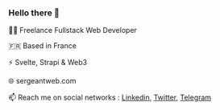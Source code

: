 ### Hello there 👋


👨‍💻 Freelance Fullstack Web Developer

🇫🇷️ Based in France

⚡ Svelte, Strapi & Web3

🌐️ sergeantweb.com

📫 Reach me on social networks : [Linkedin](https://www.linkedin.com/in/anthony-sergeant/), [Twitter](https://twitter.com/AnthoSerge), [Telegram](https://t.me/AnthonySergeant)
